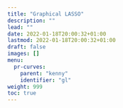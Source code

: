 ```yaml
---
title: "Graphical LASSO"
description: ""
lead: ""
date: 2022-01-18T20:00:32+01:00
lastmod: 2022-01-18T20:00:32+01:00
draft: false
images: []
menu:
  pr-curves:
    parent: "kenny"
    identifier: "gl"
weight: 999
toc: true
---
```

